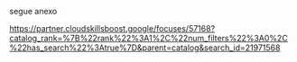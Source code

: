segue anexo


https://partner.cloudskillsboost.google/focuses/57168?catalog_rank=%7B%22rank%22%3A1%2C%22num_filters%22%3A0%2C%22has_search%22%3Atrue%7D&parent=catalog&search_id=21971568
